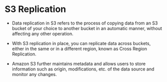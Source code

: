 # S3 Replication

* Data replication in S3 refers to the process of copying data from an S3 bucket of your choice to another bucket in an automatic manner, without affecting any other operation.

*  With S3 replication in place, you can replicate data across buckets, either in the same or in a different region, known as Cross Region Replication. 
 
* Amazon S3 further maintains metadata and allows users to store information such as origin, modifications, etc. of the data source and monitor any changes.